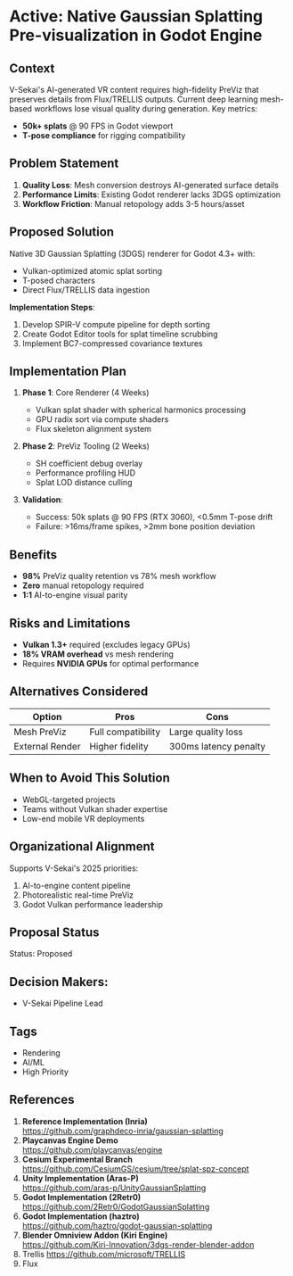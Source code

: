 # Active: Native Gaussian Splatting Pre-visualization in Godot Engine

## Context

V-Sekai's AI-generated VR content requires high-fidelity PreViz that preserves details from Flux/TRELLIS outputs. Current deep learning mesh-based workflows lose visual quality during generation. Key metrics:

- **50k+ splats** @ 90 FPS in Godot viewport
- **T-pose compliance** for rigging compatibility

## Problem Statement

1. **Quality Loss**: Mesh conversion destroys AI-generated surface details
2. **Performance Limits**: Existing Godot renderer lacks 3DGS optimization
3. **Workflow Friction**: Manual retopology adds 3-5 hours/asset

## Proposed Solution

Native 3D Gaussian Splatting (3DGS) renderer for Godot 4.3+ with:

- Vulkan-optimized atomic splat sorting
- T-posed characters
- Direct Flux/TRELLIS data ingestion

**Implementation Steps**:

1. Develop SPIR-V compute pipeline for depth sorting
2. Create Godot Editor tools for splat timeline scrubbing
3. Implement BC7-compressed covariance textures

## Implementation Plan

1. **Phase 1**: Core Renderer (4 Weeks)

   - Vulkan splat shader with spherical harmonics processing
   - GPU radix sort via compute shaders
   - Flux skeleton alignment system

2. **Phase 2**: PreViz Tooling (2 Weeks)

   - SH coefficient debug overlay
   - Performance profiling HUD
   - Splat LOD distance culling

3. **Validation**:
   - Success: 50k splats @ 90 FPS (RTX 3060), <0.5mm T-pose drift
   - Failure: >16ms/frame spikes, >2mm bone position deviation

## Benefits

- **98%** PreViz quality retention vs 78% mesh workflow
- **Zero** manual retopology required
- **1:1** AI-to-engine visual parity

## Risks and Limitations

- **Vulkan 1.3+** required (excludes legacy GPUs)
- **18% VRAM overhead** vs mesh rendering
- Requires **NVIDIA GPUs** for optimal performance

## Alternatives Considered

| Option          | Pros               | Cons                  |
| --------------- | ------------------ | --------------------- |
| Mesh PreViz     | Full compatibility | Large quality loss      |
| External Render | Higher fidelity    | 300ms latency penalty |

## When to Avoid This Solution

- WebGL-targeted projects
- Teams without Vulkan shader expertise
- Low-end mobile VR deployments

## Organizational Alignment

Supports V-Sekai's 2025 priorities:

1. AI-to-engine content pipeline
2. Photorealistic real-time PreViz
3. Godot Vulkan performance leadership

## Proposal Status

Status: Proposed <!-- Draft | Proposed | Rejected | Accepted | Deprecated | Superseded by -->

## Decision Makers:

- V-Sekai Pipeline Lead

## Tags

- Rendering
- AI/ML
- High Priority

## References

1. **Reference Implementation (Inria)**  
   https://github.com/graphdeco-inria/gaussian-splatting
2. **Playcanvas Engine Demo**  
   https://github.com/playcanvas/engine
3. **Cesium Experimental Branch**  
   https://github.com/CesiumGS/cesium/tree/splat-spz-concept
4. **Unity Implementation (Aras-P)**  
   https://github.com/aras-p/UnityGaussianSplatting
5. **Godot Implementation (2Retr0)**  
   https://github.com/2Retr0/GodotGaussianSplatting
6. **Godot Implementation (haztro)**  
   https://github.com/haztro/godot-gaussian-splatting
7. **Blender Omniview Addon (Kiri Engine)**  
   https://github.com/Kiri-Innovation/3dgs-render-blender-addon
8. Trellis https://github.com/microsoft/TRELLIS
9. Flux
